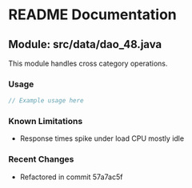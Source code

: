 # README Documentation

## Module: src/data/dao_48.java

This module handles cross category operations.

### Usage

```javascript
// Example usage here
```

### Known Limitations

- Response times spike under load CPU mostly idle

### Recent Changes

- Refactored in commit 57a7ac5f
